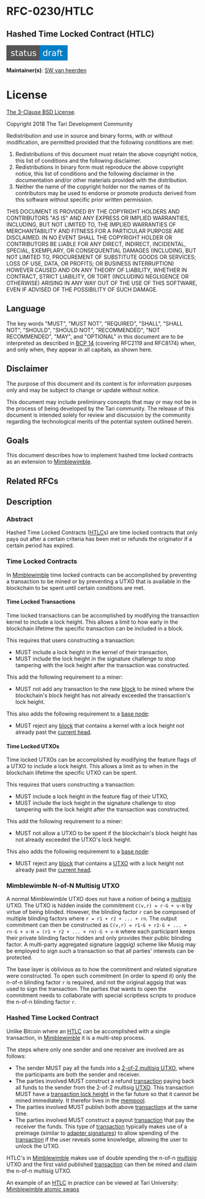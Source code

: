 # RFC-0230/HTLC

## Hashed Time Locked Contract (HTLC)

![status: draft](theme/images/status-draft.svg)

**Maintainer(s)**: [SW van heerden](https://github.com/SWvheerden)

# License

[ The 3-Clause BSD License](https://opensource.org/licenses/BSD-3-Clause).

Copyright 2018 The Tari Development Community

Redistribution and use in source and binary forms, with or without modification, are permitted provided that the
following conditions are met:

1. Redistributions of this document must retain the above copyright notice, this list of conditions and the following
   disclaimer.
2. Redistributions in binary form must reproduce the above copyright notice, this list of conditions and the following
   disclaimer in the documentation and/or other materials provided with the distribution.
3. Neither the name of the copyright holder nor the names of its contributors may be used to endorse or promote products
   derived from this software without specific prior written permission.

THIS DOCUMENT IS PROVIDED BY THE COPYRIGHT HOLDERS AND CONTRIBUTORS "AS IS" AND ANY EXPRESS OR IMPLIED WARRANTIES,
INCLUDING, BUT NOT LIMITED TO, THE IMPLIED WARRANTIES OF MERCHANTABILITY AND FITNESS FOR A PARTICULAR PURPOSE ARE
DISCLAIMED. IN NO EVENT SHALL THE COPYRIGHT HOLDER OR CONTRIBUTORS BE LIABLE FOR ANY DIRECT, INDIRECT, INCIDENTAL,
SPECIAL, EXEMPLARY, OR CONSEQUENTIAL DAMAGES (INCLUDING, BUT NOT LIMITED TO, PROCUREMENT OF SUBSTITUTE GOODS OR
SERVICES; LOSS OF USE, DATA, OR PROFITS; OR BUSINESS INTERRUPTION) HOWEVER CAUSED AND ON ANY THEORY OF LIABILITY,
WHETHER IN CONTRACT, STRICT LIABILITY, OR TORT (INCLUDING NEGLIGENCE OR OTHERWISE) ARISING IN ANY WAY OUT OF THE USE OF
THIS SOFTWARE, EVEN IF ADVISED OF THE POSSIBILITY OF SUCH DAMAGE.

## Language

The key words "MUST", "MUST NOT", "REQUIRED", "SHALL", "SHALL NOT", "SHOULD", "SHOULD NOT", "RECOMMENDED", 
"NOT RECOMMENDED", "MAY", and "OPTIONAL" in this document are to be interpreted as described in 
[BCP 14](https://tools.ietf.org/html/bcp14) (covering RFC2119 and RFC8174) when, and only when, they appear in all capitals, as 
shown here.

## Disclaimer

The purpose of this document and its content is for information purposes only and may be subject to change or update
without notice.

This document may include preliminary concepts that may or may not be in the process of being developed by the Tari
community. The release of this document is intended solely for review and discussion by the community regarding the
technological merits of the potential system outlined herein.

## Goals

This document describes how to implement hashed time locked contracts as an extension to [Mimblewimble].

## Related RFCs
## Description
### Abstract
Hashed Time Locked Contracts ([HTLC]s) are time locked contracts that only pays out after a certain criteria has been met or refunds the originator if a certain period has expired. 

### Time Locked Contracts

In [Mimblewimble] time locked contracts can be accomplished by preventing a transaction to be mined or by preventing a UTXO that is available in the blockchain to be spent until certain conditions are met.

#### Time Locked Transactions

Time locked transactions can be accomplished by modifying the transaction kernel to include a lock height. This allows a limit to how early in the blockchain lifetime the specific transaction can be included in a block. 

This requires that users constructing a transaction:
* MUST include a lock height in the kernel of their transaction,
* MUST include the lock height in the signature challenge to stop tampering with the lock height after the transaction was constructed.

This add the following requirement to a miner:
* MUST not add any transaction to the new [block] to be mined where the blockchain's block height has not already exceeded the transaction's lock height.

This also adds the following requirement to a [base node]:
* MUST reject any [block] that contains a kernel with a lock height not already past the [current head].

#### Time Locked UTXOs

Time locked UTXOs can be accomplished by modifying the feature flags of a UTXO to include a lock height. This allows a limit as to when in the blockchain lifetime the specific UTXO can be spent. 

This requires that users constructing a transaction:

- MUST include a lock height in the feature flag of their UTXO,
- MUST include the lock height in the signature challenge to stop tampering with the lock height after the transaction was constructed.

This add the following requirement to a miner:

- MUST not allow a UTXO to be spent if the blockchain's block height has not already exceeded the UTXO's lock height.

This also adds the following requirement to a [base node]:

- MUST reject any [block] that contains a [UTXO] with a lock height not already past the [current head].

### Mimblewimble N-of-N Multisig UTXO

A normal Mimblewimble UTXO does not have a notion of being a [multisig] UTXO. The UTXO is hidden inside the commitment `C(v,r) = r·G + v·H` by virtue of being blinded. However, the blinding factor `r` can be composed of multiple blinding factors where `r = r1 + r2 + ... + rn`. The output commitment can then be constructed as `C(v,r) = r1·G + r2·G + ... + rn·G + v·H = (r1 + r2 + ... + rn)·G + v·H` where each participant keeps their private blinding factor hidden and only provides their public blinding factor. A multi-party aggregated signature (aggsig) scheme like Musig may be employed to sign such a transaction so that all parties' interests can be protected.

The base layer is oblivious as to how the commitment and related signature were constructed. To open such commitment (in order to spend it) only the n-of-n blinding factor `r` is required, and not the original aggsig that was used to sign the transaction. The parties that wants to open the commitment needs to collaborate with special scriptless scripts to produce the n-of-n blinding factor `r`.

### Hashed Time Locked Contract

Unlike Bitcoin where an [HTLC] can be accomplished with a single transaction, in [Mimblewimble] it is a multi-step process. 

The steps where only one sender and one receiver are involved are as follows:
* The sender MUST pay all the funds into a [2-of-2 multisig UTXO](#mimblewimble-n-of-n-multisig-utxo), where the participants are both the sender and receiver.
* The parties involved MUST construct a refund [transaction] paying back all funds to the sender from the 2-of-2 multisig [UTXO]. This transaction MUST have a [transaction lock height](#time-locked-transactions) in the far future so that it cannot be mined immediately. It therefor lives in the [mempool].
* The parties involved MUST publish both above [transaction]s at the same time. 
* The parties involved MUST construct a payout [transaction] that pay the receiver the funds. This type of [transaction] typically makes use of a preimage (similar to [adapter signatures](introduction-to-scriptless-scripts.html#adaptor-signatures)) to allow spending of the [transaction] if the user reveals some knowledge, allowing the user to unlock the UTXO.

HTLC's in [Mimblewimble] makes use of double spending the n-of-n [multisig] UTXO and the first valid published [transaction] can then be mined and claim the n-of-n multisig UTXO. 

An example of an [HTLC] in practice can be viewed at Tari University:
[Mimblewimble atomic swaps](https://tlu.tarilabs.com/protocols/grin-protocol-overview/MainReport.html#atomic-swaps)

[HTLC]: Glossary.md#hashed-time-locked-contract
[mempool]: Glossary.md#mempool
[Mimblewimble]: Glossary.md#mimblewimble
[base node]: Glossary.md#base-node
[block]: Glossary.md#block
[current head]: Glossary.md#current-head
[utxo]: Glossary.md#unspent-transaction-outputs
[multisig]: Glossary.md#multisig
[transaction]: Glossary.md#transaction
